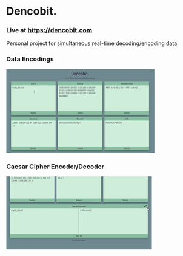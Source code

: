 # Dencobit.
### Live at https://dencobit.com
Personal project for simultaneous real-time decoding/encoding data

### Data Encodings
![alt text](https://github.com/lowejosh/dencobit/blob/master/img/dencogif-1.gif "Encodings")

### Caesar Cipher Encoder/Decoder
![alt text](https://github.com/lowejosh/dencobit/blob/master/img/dencogif-2.gif "Caesar Cipher")

